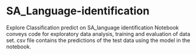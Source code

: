 # SA_Language-identification
Explore Classification predict on SA_language identification
Notebook conveys code for exploratory data analysis, training and evaluation of data set. csv file contains the predictions of the test data using the model in the notebook. 
